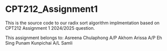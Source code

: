 # CPT212_Assignment1

This is the source code to our radix sort algorithm implmentation based on CPT212 Assignment 1 2024/2025 question.

This assignment belongs to:
Asreena Chulaphong A/P Akhom
Arissa A/P Eh Sing
Punam Kunpichai A/L Samli
